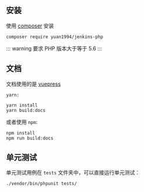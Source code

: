 ## 安装
使用 [composer](https://getcomposer.org) 安装
```
composer require yuan1994/jenkins-php
```

::: warning
要求 PHP 版本大于等于 5.6
:::

## 文档
文档使用的是 [vuepress](https://vuepress.vuejs.org)

`yarn: `
```
yarn install
yarn build:docs
```

或者使用 `npm`:
```
npm install
npm run build:docs
```

## 单元测试
单元测试用例在 `tests` 文件夹中，可以直接运行单元测试：

```
./vendor/bin/phpunit tests/
```

